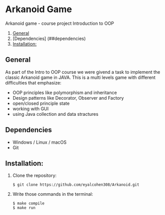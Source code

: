 # Arkanoid Game
 Arkanoid game - course project Introduction to OOP
1. [General](#General)  
2. [Dependencies] (##dependencies)
2. [Installation:](#Installation)


## General
As part of the Intro to OOP course we were givend a task to implement the classic Arkanoid game in JAVA. This is a multi levels game with different difficulties that emphasize:
* OOP principles like  polymorphism and inheritance
* Design patterns like Decorator, Observer and Factory
* open/closed principle state
* working with GUI
* using Java collection and data stractures


## Dependencies
* Windows / Linux / macOS
* Git

## Installation:
1. Clone the repository:  
    ```
    $ git clone https://github.com/eyalcohen308/Arkanoid.git
    ```
2. Write those commands in the terminal:
    ```
    $ make compile
    $ make run
    ```

